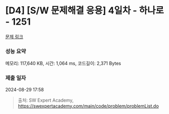 # [D4] [S/W 문제해결 응용] 4일차 - 하나로 - 1251 

[문제 링크](https://swexpertacademy.com/main/code/problem/problemDetail.do?contestProbId=AV15StKqAQkCFAYD) 

### 성능 요약

메모리: 117,640 KB, 시간: 1,064 ms, 코드길이: 2,371 Bytes

### 제출 일자

2024-08-29 17:58



> 출처: SW Expert Academy, https://swexpertacademy.com/main/code/problem/problemList.do